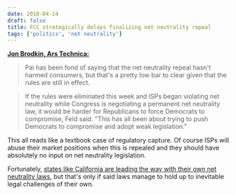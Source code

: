 ```yaml
---
date: 2018-04-24
draft: false
title: FCC strategically delays finalizing net neutrality repeal
tags: ['politics', 'net neutrality']
---
```


**[Jon Brodkin, Ars Technica:](https://arstechnica.com/?p=1298263)**

> Pai has been fond of saying that the net neutrality repeal hasn't harmed consumers, but that's a pretty low bar to clear given that the rules are still in effect.<!-- excerpt -->

> If the rules were eliminated this week and ISPs began violating net neutrality while Congress is negotiating a permanent net neutrality law, it would be harder for Republicans to force Democrats to compromise, Feld said. "This has all been about trying to push Democrats to compromise and adopt weak legislation."

This all reads like a textbook case of regulatory capture. Of course ISPs will abuse their market positions when this is repealed and they should have absolutely no input on net neutrality legislation.

Fortunately, [states like California are leading the way with their own net neutrality laws](http://www.latimes.com/business/hiltzik/la-fi-hiltzik-net-neutrality-california-20180420-story.html), but that's only if said laws manage to hold up to inevitable legal challenges of their own.
